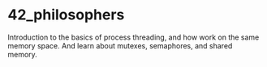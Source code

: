 # 42_philosophers
Introduction to the basics of process threading, and how work on the same memory space. And learn about mutexes, semaphores, and shared memory.
